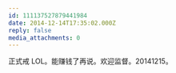 ```yaml
---
id: 111137527879441984
date: 2014-12-14T17:35:02.000Z
reply: false
media_attachments: 0
---
```


正式戒 LOL。能赚钱了再说。欢迎监督。20141215。

